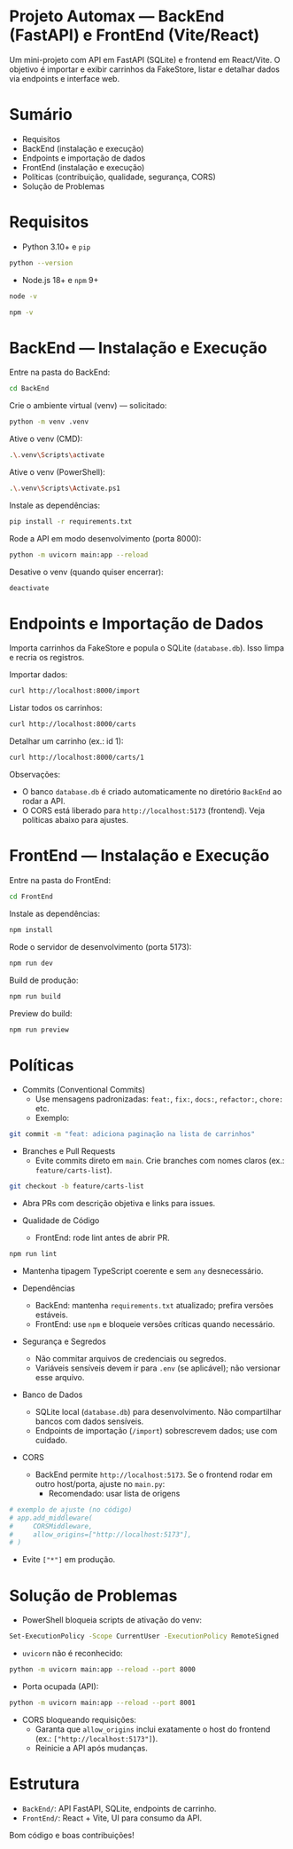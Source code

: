 # Projeto Automax — BackEnd (FastAPI) e FrontEnd (Vite/React)

Um mini-projeto com API em FastAPI (SQLite) e frontend em React/Vite. O objetivo é importar e exibir carrinhos da FakeStore, listar e detalhar dados via endpoints e interface web.

# Sumário
- Requisitos
- BackEnd (instalação e execução)
- Endpoints e importação de dados
- FrontEnd (instalação e execução)
- Políticas (contribuição, qualidade, segurança, CORS)
- Solução de Problemas

# Requisitos
- Python 3.10+ e `pip`
```bash
python --version
```
- Node.js 18+ e `npm` 9+
```bash
node -v
```
```bash
npm -v
```

# BackEnd — Instalação e Execução
Entre na pasta do BackEnd:
```bash
cd BackEnd
```

Crie o ambiente virtual (venv) — solicitado:
```bash
python -m venv .venv
```

Ative o venv (CMD):
```bash
.\.venv\Scripts\activate
```

Ative o venv (PowerShell):
```bash
.\.venv\Scripts\Activate.ps1
```

Instale as dependências:
```bash
pip install -r requirements.txt
```

Rode a API em modo desenvolvimento (porta 8000):
```bash
python -m uvicorn main:app --reload
```

Desative o venv (quando quiser encerrar):
```bash
deactivate
```

# Endpoints e Importação de Dados
Importa carrinhos da FakeStore e popula o SQLite (`database.db`). Isso limpa e recria os registros.

Importar dados:
```bash
curl http://localhost:8000/import
```

Listar todos os carrinhos:
```bash
curl http://localhost:8000/carts
```

Detalhar um carrinho (ex.: id 1):
```bash
curl http://localhost:8000/carts/1
```

Observações:
- O banco `database.db` é criado automaticamente no diretório `BackEnd` ao rodar a API.
- O CORS está liberado para `http://localhost:5173` (frontend). Veja políticas abaixo para ajustes.

# FrontEnd — Instalação e Execução
Entre na pasta do FrontEnd:
```bash
cd FrontEnd
```

Instale as dependências:
```bash
npm install
```

Rode o servidor de desenvolvimento (porta 5173):
```bash
npm run dev
```

Build de produção:
```bash
npm run build
```

Preview do build:
```bash
npm run preview
```

# Políticas
- Commits (Conventional Commits)
  - Use mensagens padronizadas: `feat:`, `fix:`, `docs:`, `refactor:`, `chore:` etc.
  - Exemplo:
```bash
git commit -m "feat: adiciona paginação na lista de carrinhos"
```

- Branches e Pull Requests
  - Evite commits direto em `main`. Crie branches com nomes claros (ex.: `feature/carts-list`).
```bash
git checkout -b feature/carts-list
```
  - Abra PRs com descrição objetiva e links para issues.

- Qualidade de Código
  - FrontEnd: rode lint antes de abrir PR.
```bash
npm run lint
```
  - Mantenha tipagem TypeScript coerente e sem `any` desnecessário.

- Dependências
  - BackEnd: mantenha `requirements.txt` atualizado; prefira versões estáveis.
  - FrontEnd: use `npm` e bloqueie versões críticas quando necessário.

- Segurança e Segredos
  - Não commitar arquivos de credenciais ou segredos.
  - Variáveis sensíveis devem ir para `.env` (se aplicável); não versionar esse arquivo.

- Banco de Dados
  - SQLite local (`database.db`) para desenvolvimento. Não compartilhar bancos com dados sensíveis.
  - Endpoints de importação (`/import`) sobrescrevem dados; use com cuidado.

- CORS
  - BackEnd permite `http://localhost:5173`. Se o frontend rodar em outro host/porta, ajuste no `main.py`:
    - Recomendado: usar lista de origens
```bash
# exemplo de ajuste (no código)
# app.add_middleware(
#     CORSMiddleware,
#     allow_origins=["http://localhost:5173"],
# )
```
  - Evite `["*"]` em produção.

# Solução de Problemas
- PowerShell bloqueia scripts de ativação do venv:
```bash
Set-ExecutionPolicy -Scope CurrentUser -ExecutionPolicy RemoteSigned
```

- `uvicorn` não é reconhecido:
```bash
python -m uvicorn main:app --reload --port 8000
```

- Porta ocupada (API):
```bash
python -m uvicorn main:app --reload --port 8001
```

- CORS bloqueando requisições:
  - Garanta que `allow_origins` inclui exatamente o host do frontend (ex.: `["http://localhost:5173"]`).
  - Reinicie a API após mudanças.

# Estrutura
- `BackEnd/`: API FastAPI, SQLite, endpoints de carrinho.
- `FrontEnd/`: React + Vite, UI para consumo da API.

Bom código e boas contribuições!